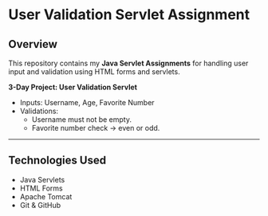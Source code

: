 #  User Validation Servlet Assignment

##  Overview
This repository contains my **Java Servlet Assignments** for handling user input and validation using HTML forms and servlets.  

 **3-Day Project: User Validation Servlet**  
   - Inputs: Username, Age, Favorite Number  
   - Validations:  
     - Username must not be empty.    
     - Favorite number check → even or odd.


---

## Technologies Used
- Java Servlets  
- HTML Forms  
- Apache Tomcat  
- Git & GitHub  

